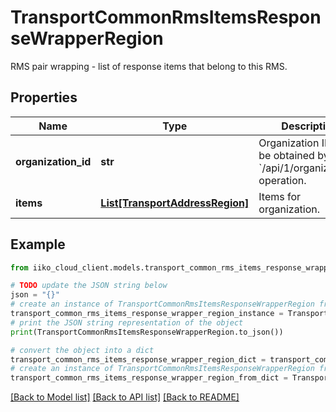 # TransportCommonRmsItemsResponseWrapperRegion

RMS pair wrapping - list of response items that belong to this RMS.

## Properties

Name | Type | Description | Notes
------------ | ------------- | ------------- | -------------
**organization_id** | **str** | Organization ID.                Can be obtained by &#x60;/api/1/organizations&#x60; operation. | 
**items** | [**List[TransportAddressRegion]**](TransportAddressRegion.md) | Items for organization. | 

## Example

```python
from iiko_cloud_client.models.transport_common_rms_items_response_wrapper_region import TransportCommonRmsItemsResponseWrapperRegion

# TODO update the JSON string below
json = "{}"
# create an instance of TransportCommonRmsItemsResponseWrapperRegion from a JSON string
transport_common_rms_items_response_wrapper_region_instance = TransportCommonRmsItemsResponseWrapperRegion.from_json(json)
# print the JSON string representation of the object
print(TransportCommonRmsItemsResponseWrapperRegion.to_json())

# convert the object into a dict
transport_common_rms_items_response_wrapper_region_dict = transport_common_rms_items_response_wrapper_region_instance.to_dict()
# create an instance of TransportCommonRmsItemsResponseWrapperRegion from a dict
transport_common_rms_items_response_wrapper_region_from_dict = TransportCommonRmsItemsResponseWrapperRegion.from_dict(transport_common_rms_items_response_wrapper_region_dict)
```
[[Back to Model list]](../README.md#documentation-for-models) [[Back to API list]](../README.md#documentation-for-api-endpoints) [[Back to README]](../README.md)


